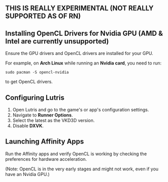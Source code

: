 ## THIS IS REALLY EXPERIMENTAL (NOT REALLY SUPPORTED AS OF RN)

## Installing OpenCL Drivers for Nvidia GPU (AMD & Intel are currently unsupported)

Ensure the GPU drivers and OpenCL drivers are installed for your GPU.

For example, on **Arch Linux** while running an **Nvidia card**, you need to run:
```
sudo pacman -S opencl-nvidia
```

to get OpenCL drivers.

## Configuring Lutris

1. Open Lutris and go to the game's or app's configuration settings.
2. Navigate to **Runner Options**.
3. Select the latest as the VKD3D version.
4. Disable **DXVK**.

## Launching Affinity Apps

Run the Affinity apps and verify OpenCL is working by checking the preferences for hardware acceleration.

(Note: OpenCL is in the very early stages and might not work, even if you have an Nvidia GPU.)

